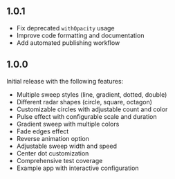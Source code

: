## 1.0.1

* Fix deprecated `withOpacity` usage
* Improve code formatting and documentation
* Add automated publishing workflow

## 1.0.0

Initial release with the following features:
* Multiple sweep styles (line, gradient, dotted, double)
* Different radar shapes (circle, square, octagon)
* Customizable circles with adjustable count and color
* Pulse effect with configurable scale and duration
* Gradient sweep with multiple colors
* Fade edges effect
* Reverse animation option
* Adjustable sweep width and speed
* Center dot customization
* Comprehensive test coverage
* Example app with interactive configuration

